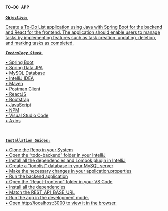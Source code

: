 ### `TO-DO APP`<br />


<u>**`Objective:`**<u><br />


Create a To-Do List application using Java with Spring Boot for the backend and React for the frontend. The application should enable users to manage tasks by implementing features such as task creation, updating, deletion, and marking tasks as completed.


***`Technology Stack`***:


•	Spring Boot                                                                                                                                   
•	Spring Data JPA<br />
•	MySQL Database<br />
•	IntelliJ IDEA<br />
•	Maven<br />
•	Postman Client<br />
•	ReactJS<br />
•	Bootstrap<br />
•	JavaScript<br />
•	NPM<br />
•	 Visual Studio Code <br />
•	Axios<br />
<br /><br />
 

 
**`Installation Guides:`**<br />

•	Clone the Repo in your System<br />
•	Open the “todo-backend” folder in your IntelliJ<br />
•	Install all the dependencies and Lombok plugin in IntelliJ<br />
•	Create a “todolist” database in your MySQL server<br />
•	Make the necessary changes in your application.properties<br />
•	Run the backend application<br />
•	Open the “React-frontend” folder in your VS Code<br />
•	Install all the dependencies<br />
•	Match the REST_API_BASE_URL<br />
•	Run the app in the development mode.<br />
•	Open http://localhost:3000 to view it in the browser.<br />



